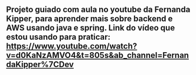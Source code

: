 ## Projeto guiado com aula no youtube da Fernanda Kipper, para aprender mais sobre backend e AWS usando java e spring. Link do vídeo que estou usando para praticar: https://www.youtube.com/watch?v=d0KaNzAMVO4&t=805s&ab_channel=FernandaKipper%7CDev
